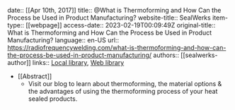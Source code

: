 date:: [[Apr 10th, 2017]]
title:: @What is Thermoforming and How Can the Process be Used in Product Manufacturing?
website-title:: SealWerks
item-type:: [[webpage]]
access-date:: 2023-02-19T00:09:49Z
original-title:: What is Thermoforming and How Can the Process be Used in Product Manufacturing?
language:: en-US
url:: https://radiofrequencywelding.com/what-is-thermoforming-and-how-can-the-process-be-used-in-product-manufacturing/
authors:: [[sealwerks-author]]
links:: [Local library](zotero://select/library/items/CXT3WUJ8), [Web library](https://www.zotero.org/users/8784047/items/CXT3WUJ8)

- [[Abstract]]
	- Visit our blog to learn about thermoforming, the material options & the advantages of using the thermoforming process of your heat sealed products.